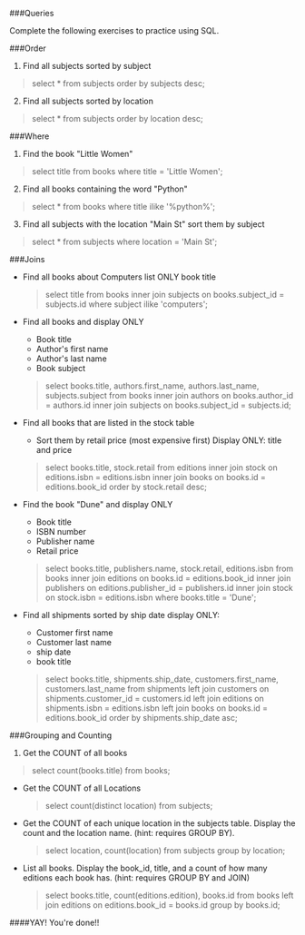 
###Queries

Complete the following exercises to practice using SQL.

###Order

1. Find all subjects sorted by subject
  
  > select * from subjects order by subjects desc;


2. Find all subjects sorted by location

  > select * from subjects order by location desc;

###Where

1. Find the book "Little Women"

  > select title from books where title = 'Little Women';

2. Find all books containing the word "Python"

  > select * from books where title ilike '%python%';

3. Find all subjects with the location "Main St" sort them by subject

  > select * from subjects where location = 'Main St';


###Joins

* Find all books about Computers list ONLY book title

  > select title from books inner join subjects on books.subject_id = subjects.id where subject ilike 'computers';

* Find all books and display ONLY
  * Book title
  * Author's first name
  * Author's last name
  * Book subject

  > select books.title, authors.first_name, authors.last_name, subjects.subject from books inner join authors on books.author_id = authors.id inner join subjects on books.subject_id = subjects.id;

* Find all books that are listed in the stock table
  * Sort them by retail price (most expensive first)
    Display ONLY: title and price

  > select books.title, stock.retail from editions inner join stock on editions.isbn = editions.isbn inner join books on books.id = editions.book_id order by stock.retail desc;


* Find the book "Dune" and display ONLY
  * Book title
  * ISBN number
  * Publisher name
  * Retail price

  > select books.title, publishers.name, stock.retail, editions.isbn from books inner join editions on books.id = editions.book_id inner join publishers on editions.publisher_id = publishers.id inner join stock on stock.isbn = editions.isbn where books.title = 'Dune';


* Find all shipments sorted by ship date display ONLY:
  * Customer first name
  * Customer last name
  * ship date
  * book title

  > select books.title, shipments.ship_date, customers.first_name, customers.last_name from shipments left join customers on shipments.customer_id = customers.id left join editions on shipments.isbn = editions.isbn left join books on books.id = editions.book_id order by shipments.ship_date asc;

###Grouping and Counting

1. Get the COUNT of all books

  > select count(books.title) from books;

* Get the COUNT of all Locations
 
  > select count(distinct location) from subjects;

* Get the COUNT of each unique location in the subjects table. Display the count and the location name. (hint: requires GROUP BY).

  > select location, count(location) from subjects group by location;

* List all books. Display the book_id, title, and a count of how many editions each book has. (hint: requires GROUP BY and JOIN)

  > select books.title, count(editions.edition), books.id from books left join editions on editions.book_id = books.id group by books.id;

####YAY! You're done!!
